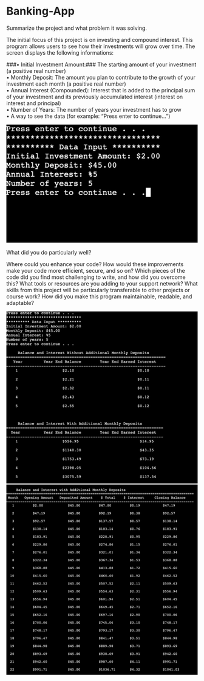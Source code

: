 # Banking-App

Summarize the project and what problem it was solving.

The initial focus of this project is on investing and compound interest. This program allows users to see how their investments will grow over time. The screen displays the following informations: 

###• Initial Investment Amount:### The starting amount of your investment (a positive real
number)<br>
• Monthly Deposit: The amount you plan to contribute to the growth of your investment
each month (a positive real number)<br>
• Annual Interest (Compounded): Interest that is added to the principal sum of your
investment and its previously accumulated interest (interest on interest and principal)<br>
• Number of Years: The number of years your investment has to grow <br>
• A way to see the data (for example: “Press enter to continue…”) <br>

![alt text](Images/Bank_image1.png)

What did you do particularly well?


Where could you enhance your code? How would these improvements make your code more efficient, secure, and so on?
Which pieces of the code did you find most challenging to write, and how did you overcome this? What tools or resources are you adding to your support network?
What skills from this project will be particularly transferable to other projects or course work?
How did you make this program maintainable, readable, and adaptable?


![alt text](Images/Bank_image2.png)
![alt text](Images/Bank_image3.png)
